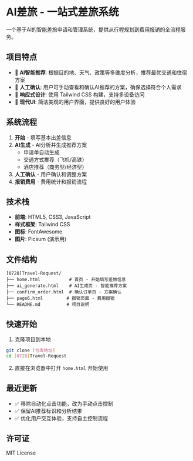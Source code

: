 # AI差旅 - 一站式差旅系统

一个基于AI的智能差旅申请和管理系统，提供从行程规划到费用报销的全流程服务。

## 项目特点

- 🤖 **AI智能推荐**: 根据目的地、天气、政策等多维度分析，推荐最优交通和住宿方案
- 👤 **人工确认**: 用户可手动查看和确认AI推荐的方案，确保选择符合个人需求
- 📱 **响应式设计**: 使用 Tailwind CSS 构建，支持多设备访问
- 🎨 **现代UI**: 简洁美观的用户界面，提供良好的用户体验

## 系统流程

1. **开始** - 填写基本出差信息
2. **AI生成** - AI分析并生成推荐方案
   - 申请单自动生成
   - 交通方式推荐（飞机/高铁）
   - 酒店推荐（商务型/经济型）
3. **人工确认** - 用户确认和调整方案
4. **报销费用** - 费用统计和报销流程

## 技术栈

- **前端**: HTML5, CSS3, JavaScript
- **样式框架**: Tailwind CSS
- **图标**: FontAwesome
- **图片**: Picsum (演示用)

## 文件结构

```
[0728]Travel-Request/
├── home.html           # 首页 - 开始填写差旅信息
├── ai_generate.html    # AI生成页 - 智能推荐方案
├── confirm_order.html  # 确认订单页 - 方案确认
├── page6.html         # 报销页面 - 费用报销
└── README.md          # 项目说明
```

## 快速开始

1. 克隆项目到本地
```bash
git clone [仓库地址]
cd [0728]Travel-Request
```

2. 直接在浏览器中打开 `home.html` 开始使用

## 最近更新

- ✅ 移除自动化点击功能，改为手动点击控制
- ✅ 保留AI推荐标识和分析结果
- ✅ 优化用户交互体验，支持自主控制流程

## 许可证

MIT License 